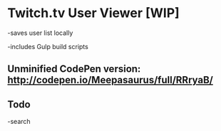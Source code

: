 Twitch.tv User Viewer [WIP]
===========================

-saves user list locally

-includes Gulp build scripts

Unminified CodePen version: http://codepen.io/Meepasaurus/full/RRryaB/
----------------------------------------------------------------------

Todo
----
-search